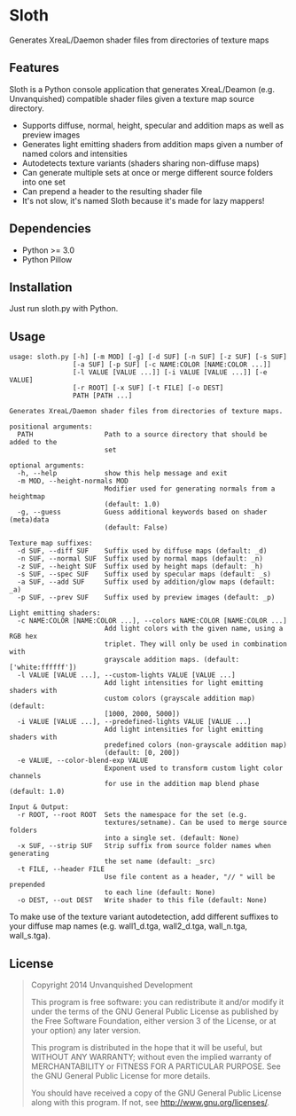 Sloth
=====

Generates XreaL/Daemon shader files from directories of texture maps

Features
--------

Sloth is a Python console application that generates XreaL/Deamon (e.g.
Unvanquished) compatible shader files given a texture map source directory.

* Supports diffuse, normal, height, specular and addition maps as well as preview images
* Generates light emitting shaders from addition maps given a number of named colors and intensities
* Autodetects texture variants (shaders sharing non-diffuse maps)
* Can generate multiple sets at once or merge different source folders into one set
* Can prepend a header to the resulting shader file
* It's not slow, it's named Sloth because it's made for lazy mappers!

Dependencies
------------

* Python >= 3.0
* Python Pillow

Installation
------------

Just run sloth.py with Python.

Usage
-----

	usage: sloth.py [-h] [-m MOD] [-g] [-d SUF] [-n SUF] [-z SUF] [-s SUF]
	                [-a SUF] [-p SUF] [-c NAME:COLOR [NAME:COLOR ...]]
	                [-l VALUE [VALUE ...]] [-i VALUE [VALUE ...]] [-e VALUE]
	                [-r ROOT] [-x SUF] [-t FILE] [-o DEST]
	                PATH [PATH ...]
	
	Generates XreaL/Daemon shader files from directories of texture maps.
	
	positional arguments:
	  PATH                  Path to a source directory that should be added to the
	                        set
	
	optional arguments:
	  -h, --help            show this help message and exit
	  -m MOD, --height-normals MOD
	                        Modifier used for generating normals from a heightmap
	                        (default: 1.0)
	  -g, --guess           Guess additional keywords based on shader (meta)data
	                        (default: False)
	
	Texture map suffixes:
	  -d SUF, --diff SUF    Suffix used by diffuse maps (default: _d)
	  -n SUF, --normal SUF  Suffix used by normal maps (default: _n)
	  -z SUF, --height SUF  Suffix used by height maps (default: _h)
	  -s SUF, --spec SUF    Suffix used by specular maps (default: _s)
	  -a SUF, --add SUF     Suffix used by addition/glow maps (default: _a)
	  -p SUF, --prev SUF    Suffix used by preview images (default: _p)
	
	Light emitting shaders:
	  -c NAME:COLOR [NAME:COLOR ...], --colors NAME:COLOR [NAME:COLOR ...]
	                        Add light colors with the given name, using a RGB hex
	                        triplet. They will only be used in combination with
	                        grayscale addition maps. (default: ['white:ffffff'])
	  -l VALUE [VALUE ...], --custom-lights VALUE [VALUE ...]
	                        Add light intensities for light emitting shaders with
	                        custom colors (grayscale addition map) (default:
	                        [1000, 2000, 5000])
	  -i VALUE [VALUE ...], --predefined-lights VALUE [VALUE ...]
	                        Add light intensities for light emitting shaders with
	                        predefined colors (non-grayscale addition map)
	                        (default: [0, 200])
	  -e VALUE, --color-blend-exp VALUE
	                        Exponent used to transform custom light color channels
	                        for use in the addition map blend phase (default: 1.0)
	
	Input & Output:
	  -r ROOT, --root ROOT  Sets the namespace for the set (e.g.
	                        textures/setname). Can be used to merge source folders
	                        into a single set. (default: None)
	  -x SUF, --strip SUF   Strip suffix from source folder names when generating
	                        the set name (default: _src)
	  -t FILE, --header FILE
	                        Use file content as a header, "// " will be prepended
	                        to each line (default: None)
	  -o DEST, --out DEST   Write shader to this file (default: None)

To make use of the texture variant autodetection, add different suffixes to
your diffuse map names (e.g. wall1\_d.tga, wall2\_d.tga, wall\_n.tga, wall\_s.tga).

License
-------

> Copyright 2014 Unvanquished Development
>
> This program is free software: you can redistribute it and/or modify
> it under the terms of the GNU General Public License as published by
> the Free Software Foundation, either version 3 of the License, or
> at your option) any later version.
>
> This program is distributed in the hope that it will be useful,
> but WITHOUT ANY WARRANTY; without even the implied warranty of
> MERCHANTABILITY or FITNESS FOR A PARTICULAR PURPOSE.  See the
> GNU General Public License for more details.
>
> You should have received a copy of the GNU General Public License
> along with this program.  If not, see <http://www.gnu.org/licenses/>.
